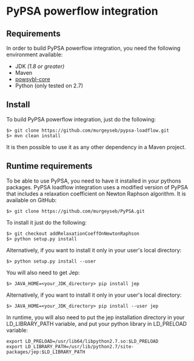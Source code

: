 # PyPSA powerflow integration

## Requirements
In order to build PyPSA powerflow integration, you need the following environment available:
  * JDK *(1.8 or greater)*
  * Maven
  * [powsybl-core](https://github.com/powsybl/powsybl-core)
  * Python (only tested on 2.7)

## Install
To build PyPSA powerflow integration, just do the following:

```
$> git clone https://github.com/murgeyseb/pypsa-loadflow.git
$> mvn clean install
```

It is then possible to use it as any other dependency in a Maven project.

## Runtime requirements
To be able to use PyPSA, you need to have it installed in your pythons packages.
PyPSA loadflow integration uses a modified version of PyPSA that includes a relaxation coefficient on
Newton Raphson algorithm. It is available on GitHub:
```
$> git clone https://github.com/murgeyseb/PyPSA.git
```

To install it just do the following:
```
$> git checkout addRelaxationCoeffOnNewtonRaphson
$> python setup.py install
```

Alternatively, if you want to install it only in your user's local directory:
```
$> python setup.py install --user
```

You will also need to get Jep:
```
$> JAVA_HOME=<your_JDK_directory> pip install jep
```

Alternatively, if you want to install it only in your user's local directory:
```
$> JAVA_HOME=<your_JDK_directory> pip install --user jep
```

In runtime, you will also need to put the jep installation directory in your LD_LIBRARY_PATH variable, and put your python library in LD_PRELOAD variable:
```
export LD_PRELOAD=/usr/lib64/libpython2.7.so:$LD_PRELOAD
export LD_LIBRARY_PATH=/usr/lib/python2.7/site-packages/jep:$LD_LIBRARY_PATH
```

